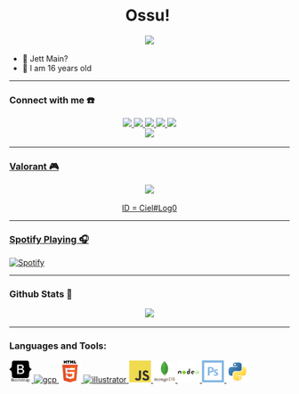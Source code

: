 <h1 align="center">Ossu!  <img src="https://user-images.githubusercontent.com/1303154/88677602-1635ba80-d120-11ea-84d8-d263ba5fc3c0.gif" width="40px" alt=""><br></h1>
<p align="center">
  <img src="https://github.com/ryasya.png" />
</p>

<p align="center">

- 👤 Jett Main?
- 💌 I am 16 years old 

</p>

------
### Connect with me ☎️
<p align="center">
  <a href="https://instagram.com/aryaeka.r.p"><img src="https://img.shields.io/badge/Instagram-E4405F?style=for-the-badge&logo=instagram&logoColor=white"/> 
  <a href="https://wa.me/6282265468133"><img src="https://img.shields.io/badge/WhatsApp-25D366?style=for-the-badge&logo=whatsapp&logoColor=white" />
  <a href="https://www.facebook.com/arya.eka.5268750"><img src="https://img.shields.io/badge/Facebook-%234267B2.svg?&style=for-the-badge&logo=facebook&logoColor=white" />
  <a href="https://t.me/Syulitdiketahui"><img src="https://img.shields.io/badge/Telegram-%230088cc.svg?&style=for-the-badge&logo=telegram&logoColor=white" />
  <a href="https://twitter.com/aryokss"><img src="https://img.shields.io/badge/Twitter-%230088cc.svg?&style=for-the-badge&logo=twitter&logoColor=white" />
  <br>
  <a name="Ryasya&label=VIEWS&style=flat-square&color=orange">
  <a href="https://github.com/ryasya"><img src="https://img.shields.io/badge/-GitHub-black?style=flat-square&logo=github" /> 

------
    
### Valorant 🎮
<p align="center">
 <img src="https://gifdb.com/images/file/valorant-jett-promo-art-c6235bh6l9ggikea.gif">
</p>
<p align="center">
  ID = Ciel#Log0
</p>

------

### Spotify Playing 🎧

    
<a href="https://open.spotify.com/user/31ohvxcrpucqdlbug7thpougbxs4" align="center" target="_blank"> ![Spotify](https://spotify-github-profile.vercel.app/api/view.svg?uid=31ohvxcrpucqdlbug7thpougbxs4&redirect=true][https://spotify-github-profile.vercel.app/api/view.svg?uid=31ohvxcrpucqdlbug7thpougbxs4&cover_image=true&theme=novatorem&show_offline=true&background_color=000000&interchange=true&bar_color=4bbe53&bar_color_cover=true)</a>
 
    
------

### Github Stats 🚀


<p align="center"><a href="https://github.com/ryasya"><img src="https://github-readme-stats.vercel.app/api/top-langs/?username=ryasya&theme=radical&layout=compact"></a></p> 


------
    
<h3 align="left">Languages and Tools:</h3>
<p align="left"> <a href="https://getbootstrap.com" target="_blank" rel="noreferrer"> <img src="https://raw.githubusercontent.com/devicons/devicon/master/icons/bootstrap/bootstrap-plain-wordmark.svg" alt="bootstrap" width="40" height="40"/> </a> <a href="https://cloud.google.com" target="_blank" rel="noreferrer"> <img src="https://www.vectorlogo.zone/logos/google_cloud/google_cloud-icon.svg" alt="gcp" width="40" height="40"/> </a> <a href="https://www.w3.org/html/" target="_blank" rel="noreferrer"> <img src="https://raw.githubusercontent.com/devicons/devicon/master/icons/html5/html5-original-wordmark.svg" alt="html5" width="40" height="40"/> </a> <a href="https://www.adobe.com/in/products/illustrator.html" target="_blank" rel="noreferrer"> <img src="https://www.vectorlogo.zone/logos/adobe_illustrator/adobe_illustrator-icon.svg" alt="illustrator" width="40" height="40"/> </a> <a href="https://developer.mozilla.org/en-US/docs/Web/JavaScript" target="_blank" rel="noreferrer"> <img src="https://raw.githubusercontent.com/devicons/devicon/master/icons/javascript/javascript-original.svg" alt="javascript" width="40" height="40"/> </a> <a href="https://www.mongodb.com/" target="_blank" rel="noreferrer"> <img src="https://raw.githubusercontent.com/devicons/devicon/master/icons/mongodb/mongodb-original-wordmark.svg" alt="mongodb" width="40" height="40"/> </a> <a href="https://nodejs.org" target="_blank" rel="noreferrer"> <img src="https://raw.githubusercontent.com/devicons/devicon/master/icons/nodejs/nodejs-original-wordmark.svg" alt="nodejs" width="40" height="40"/> </a> <a href="https://www.photoshop.com/en" target="_blank" rel="noreferrer"> <img src="https://raw.githubusercontent.com/devicons/devicon/master/icons/photoshop/photoshop-line.svg" alt="photoshop" width="40" height="40"/> </a> <a href="https://www.python.org" target="_blank" rel="noreferrer"> <img src="https://raw.githubusercontent.com/devicons/devicon/master/icons/python/python-original.svg" alt="python" width="40" height="40"/> </a> </p>
